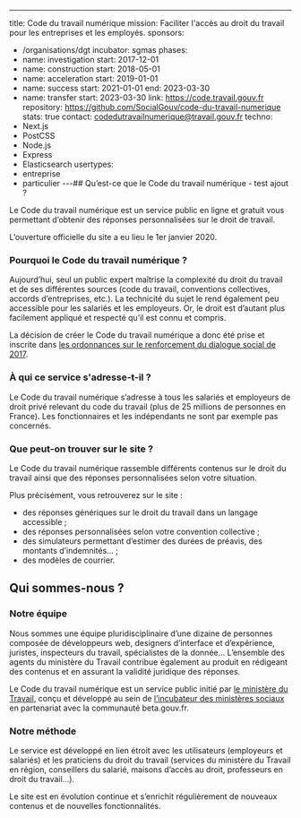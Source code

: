 ---
title: Code du travail numérique
mission: Faciliter l'accès au droit du travail pour les entreprises et les employés.
sponsors:
  - /organisations/dgt
incubator: sgmas
phases:
  - name: investigation
    start: 2017-12-01
  - name: construction
    start: 2018-05-01
  - name: acceleration
    start: 2019-01-01
  - name: success
    start: 2021-01-01
    end: 2023-03-30
  - name: transfer
    start: 2023-03-30
link: https://code.travail.gouv.fr
repository: https://github.com/SocialGouv/code-du-travail-numerique
stats: true
contact: codedutravailnumerique@travail.gouv.fr
techno:
  - Next.js
  - PostCSS
  - Node.js
  - Express
  - Elasticsearch
usertypes:
  - entreprise
  - particulier
---## Qu’est-ce que le Code du travail numérique - test ajout ?

Le Code du travail numérique est un service public en ligne et gratuit vous permettant d’obtenir des réponses personnalisées sur le droit de travail.

L’ouverture officielle du site a eu lieu le 1er janvier 2020.

### Pourquoi le Code du travail numérique ?

Aujourd’hui, seul un public expert maîtrise la complexité du droit du travail et de ses différentes sources (code du travail, conventions collectives, accords d’entreprises, etc.). La technicité du sujet le rend également peu accessible pour les salariés et les employeurs. Or, le droit est d’autant plus facilement appliqué et respecté qu’il est connu et compris.

La décision de créer le Code du travail numérique a donc été prise et inscrite dans [les ordonnances sur le renforcement du dialogue social de 2017](https://www.legifrance.gouv.fr/affichTexteArticle.do;jsessionid=F175675A5AF37BD5745391E7C64C2FAB.tplgfr41s_3?cidTexte=JORFTEXT000035607388&idArticle=LEGIARTI000036762196&dateTexte=20191129&categorieLien=id#LEGIARTI000036762196).

### À qui ce service s'adresse-t-il ?

Le Code du travail numérique s’adresse à tous les salariés et employeurs de droit privé relevant du code du travail (plus de 25 millions de personnes en France). Les fonctionnaires et les indépendants ne sont par exemple pas concernés.

### Que peut-on trouver sur le site ?

Le Code du travail numérique rassemble différents contenus sur le droit du travail ainsi que des réponses personnalisées selon votre situation.

Plus précisément, vous retrouverez sur le site :
- des réponses génériques sur le droit du travail dans un langage accessible ;
- des réponses personnalisées selon votre convention collective ;
- des simulateurs permettant d’estimer des durées de préavis, des montants d’indemnités… ;
- des modèles de courrier.

## Qui sommes-nous ?

### Notre équipe

Nous sommes une équipe pluridisciplinaire d’une dizaine de personnes composée de développeurs web, designers d’interface et d’expérience, juristes, inspecteurs du travail, spécialistes de la donnée… L’ensemble des agents du ministère du Travail contribue également au produit en rédigeant des contenus et en assurant la validité juridique des réponses.

Le Code du travail numérique est un service public initié par [le ministère du Travail](https://travail-emploi.gouv.fr/ministere/organisation/article/dgt-direction-generale-du-travail), conçu et développé au sein de [l’incubateur des ministères sociaux](https://incubateur.social.gouv.fr/) en partenariat avec la communauté beta.gouv.fr.

### Notre méthode

Le service est développé en lien étroit avec les utilisateurs (employeurs et salariés) et les praticiens du droit du travail (services du ministère du Travail en région, conseillers du salarié, maisons d’accès au droit, professeurs en droit du travail...).

Le site est en évolution continue et s’enrichit régulièrement de nouveaux contenus et de nouvelles fonctionnalités.
